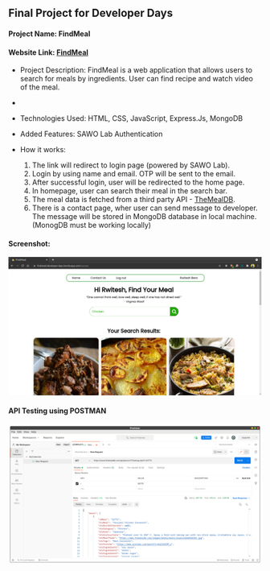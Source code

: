 ## Final Project for Developer Days
#### Project Name: FindMeal
#### Website Link: [FindMeal](https://findmeal-developer-days.herokuapp.com/)

- Project Description: FindMeal is a web application that allows users to search for meals by ingredients. User can find recipe and watch video of the meal.
- 
- Technologies Used: HTML, CSS, JavaScript, Express.Js, MongoDB

- Added Features: SAWO Lab Authentication


- How it works:
  1. The link will redirect to login page (powered by SAWO Lab).
  2. Login by using name and email. OTP will be sent to the email.
  3. After successful login, user will be redirected to the home page.
  4. In homepage, user can search their meal in the search bar.
  5. The meal data is fetched from a third party API - [TheMealDB](https://www.themealdb.com/api.php). 
  6. There is a contact page, wher user can send message to developer. The message will be stored in MongoDB database in local machine. (MonogDB must be working locally)

#### Screenshot:
![Screenshot](./images/screenshotHome.png)


#### API Testing using POSTMAN
![API Testing in Postman](./images/api-testing.png)